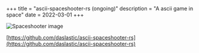 +++
title = "ascii-spaceshooter-rs (ongoing)"
description = "A ascii game in space"
date = 2022-03-01
+++

![Spaceshooter image](/pix/spaceshooter.png)

[https://github.com/daslastic/ascii-spaceshooter-rs](https://github.com/daslastic/ascii-spaceshooter-rs)